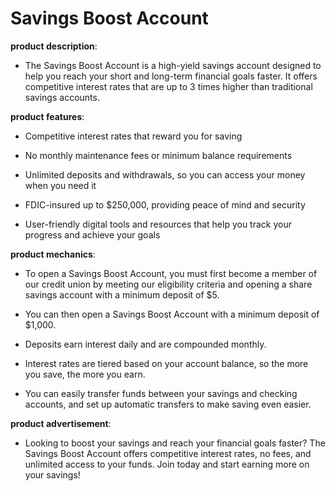 # Savings Boost Account

**product description**: 

- The Savings Boost Account is a high-yield savings account designed to help you reach your short and long-term financial goals faster. It offers competitive interest rates that are up to 3 times higher than traditional savings accounts.

**product features**: 

- Competitive interest rates that reward you for saving

- No monthly maintenance fees or minimum balance requirements

- Unlimited deposits and withdrawals, so you can access your money when you need it

- FDIC-insured up to $250,000, providing peace of mind and security

- User-friendly digital tools and resources that help you track your progress and achieve your goals

**product mechanics**: 

- To open a Savings Boost Account, you must first become a member of our credit union by meeting our eligibility criteria and opening a share savings account with a minimum deposit of $5.

- You can then open a Savings Boost Account with a minimum deposit of $1,000.

- Deposits earn interest daily and are compounded monthly.

- Interest rates are tiered based on your account balance, so the more you save, the more you earn.

- You can easily transfer funds between your savings and checking accounts, and set up automatic transfers to make saving even easier.

**product advertisement**: 

- Looking to boost your savings and reach your financial goals faster? The Savings Boost Account offers competitive interest rates, no fees, and unlimited access to your funds. Join today and start earning more on your savings!


